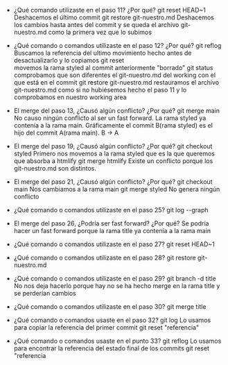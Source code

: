 
- ¿Qué comando utilizaste en el paso 11? ¿Por qué?
    git reset HEAD~1
        Deshacemos el último commit
    git restore git-nuestro.md
        Deshacemos los cambios hasta antes del commit y se queda el archivo git-nuestro.md como la primera vez que lo subimos
- ¿Qué comando o comandos utilizaste en el paso 12? ¿Por qué?
    git reflog
        Buscamos la referencia del ultimo movimiento hecho antes de desactualizarlo y lo copiamos
    git reset <referencia copiada anteriormente>    
        movemos la rama styled al commit anteriormente "borrado"
    git status
        comprobamos que son diferentes el git-nuestro.md del working con el que está en el commit
    git restore git-nuestro.md
        restauramos el archivo git-nuestro.md como si no hubiésemos hecho el paso 11 y lo comprobamos en nuestro working area
    
- El merge del paso 13, ¿Causó algún conflicto? ¿Por qué?
    git merge main
        No causo ningún conflicto al ser un fast forward. La rama styled ya contenía a la rama main. 
        Gráficamente el commit B(rama styled) es el hijo del commit A(rama main). B -> A
- El merge del paso 19, ¿Causó algún conflicto? ¿Por qué?
    git checkout styled
        Primero nos movemos a la rama styled que es la que queremos que absorba a htmlify
    git merge htmlify
        Existe un conflicto porque los git-nuestro.md son distintos. 

- El merge del paso 21, ¿Causó algún conflicto? ¿Por qué?
    git checkout main
        Nos cambiamos a la rama main
    git merge styled
        No genera ningún conflicto

- ¿Qué comando o comandos utilizaste en el paso 25?
    git log --graph

- El merge del paso 26, ¿Podría ser fast forward? ¿Por qué?
    Se podría hacer un fast forward porque la rama title ya contenía a la rama main

- ¿Qué comando o comandos utilizaste en el paso 27?
    git reset HEAD~1

- ¿Qué comando o comandos utilizaste en el paso 28?
    git restore git-nuestro.md

- ¿Qué comando o comandos utilizaste en el paso 29?
    git branch -d title
        No nos deja hacerlo porque hay no se ha hecho merge en la rama title y se perderían cambios

- ¿Qué comando o comandos utilizaste en el paso 30?
    git merge title

- ¿Qué comando o comandos usaste en el paso 32?
    git log 
        Lo usamos para copiar la referencia del primer commit
    git reset "referencia"

- ¿Qué comando o comandos usaste en el punto 33?
    git reflog 
        Lo usamos para encontrar la referencia del estado final de los commits
    git reset "referencia
    